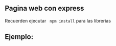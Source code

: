 ## Pagina web con express





Recuerden ejecutar ``` npm install``` para las librerias


## Ejemplo:
````

````
